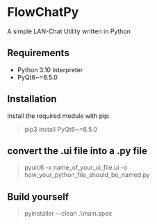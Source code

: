 # FlowChatPy
A simple LAN-Chat Utility written in Python

## Requirements
- Python 3.10 Interpreter
- PyQt6~=6.5.0

## Installation
Install the required module with pip:
> pip3 install PyQt6~=6.5.0

## convert the .ui file into a .py file

> pyuic6 -x name_of_your_ui_file.ui -o how_your_python_file_should_be_named.py

## Build yourself

> pyinstaller --clean .\main.spec